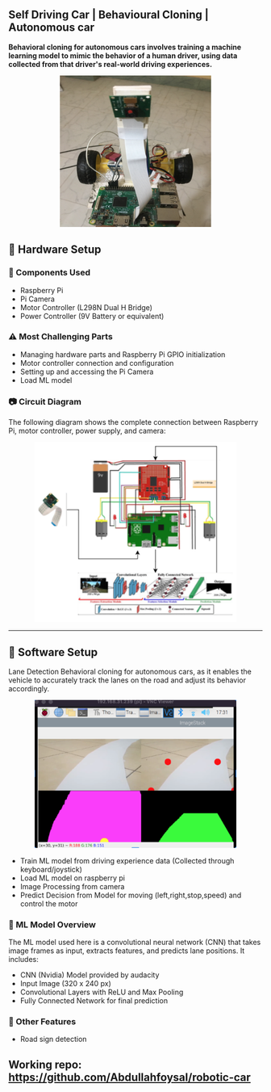 ## Self Driving Car | Behavioural Cloning | Autonomous car
<p><b>Behavioral cloning for autonomous cars involves training a machine learning model to mimic the behavior of a human driver, using data collected from that driver's real-world driving experiences.</b></p>

<p align="center">
<img src="project-demo-images/image1.png" alt="Lane Detection Hardware Setup" width="300" height="300" />
</p>

<h2>🚀 Hardware Setup</h2>

<h3>🔧 Components Used</h3>
<ul>
  <li>Raspberry Pi</li>
  <li>Pi Camera</li>
  <li>Motor Controller (L298N Dual H Bridge)</li>
  <li>Power Controller (9V Battery or equivalent)</li>
</ul>

<h3>⚠️ Most Challenging Parts</h3>
<ul>
  <li>Managing hardware parts and Raspberry Pi GPIO initialization</li>
  <li>Motor controller connection and configuration</li>
  <li>Setting up and accessing the Pi Camera</li>
  <li>Load ML model </li>
</ul>

<h3>📷 Circuit Diagram</h3>
<p>The following diagram shows the complete connection between Raspberry Pi, motor controller, power supply, and camera:</p>
<p align="center">
<img src="project-demo-images/image2.png" alt="Lane Detection Hardware Setup" width="400" />
</p>


<hr>
<h2>🚀 Software Setup</h2>
<p>Lane Detection
Behavioral cloning for autonomous cars, as it enables the vehicle to accurately track the lanes on the road and adjust its behavior accordingly.</p>
<p align="center">
<img src="project-demo-images/image3.png" alt="Lane Detection Hardware Setup" width="400" />
</p>

<ul>
  <li>Train ML model from driving experience data (Collected through keyboard/joystick)</code></li>
  <li>Load ML model on raspberry pi</li>
  <li>Image Processing from camera </li>
  <li>Predict Decision from Model for moving (left,right,stop,speed) and control the motor</li>
</ul>

<h3>🧠 ML Model Overview</h3>
<p>The ML model used here is a convolutional neural network (CNN) that takes image frames as input, extracts features, and predicts lane positions. It includes:</p>
<ul>
  <li>CNN (Nvidia)  Model provided by audacity</li>
  <li>Input Image (320 x 240 px)</li>
  <li>Convolutional Layers with ReLU and Max Pooling</li>
  <li>Fully Connected Network for final prediction</li>
</ul>
<h3>🚀 Other Features</h2>
<ul>
  <li>Road sign detection</li>
</ul>

## Working repo: https://github.com/Abdullahfoysal/robotic-car



